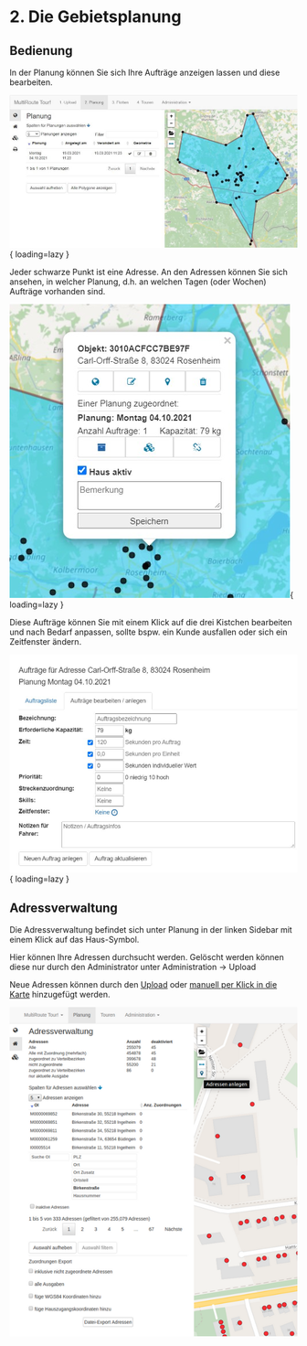 # **2. Die Gebietsplanung**

## Bedienung
In der Planung können Sie sich Ihre Aufträge anzeigen lassen und diese bearbeiten.

![!](assets/planung_v1.jpg){ loading=lazy }

Jeder schwarze Punkt ist eine Adresse. An den Adressen können Sie sich ansehen, in welcher Planung, d.h. an welchen Tagen (oder Wochen) Aufträge vorhanden sind. 

![!](assets/Auftrag_an_Adresse.jpg){ loading=lazy }

Diese Aufträge können Sie mit einem Klick auf die drei Kistchen bearbeiten und nach Bedarf anpassen, sollte bspw. ein Kunde ausfallen oder sich ein Zeitfenster ändern. 

![!](assets/Auftragsinfos.jpg){ loading=lazy }

## Adressverwaltung

Die Adressverwaltung befindet sich unter Planung in der linken Sidebar mit einem Klick auf das Haus-Symbol.

Hier können Ihre Adressen durchsucht werden. Gelöscht werden können diese nur durch den Administrator unter Administration -> Upload

Neue Adressen können durch den [Upload](/upload) oder [manuell per Klick in die Karte](/tipps/#adressen-neu-anlegen) hinzugefügt werden.

![!](assets/Adressverwaltung2.png)



